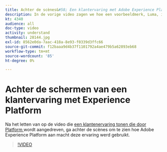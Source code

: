 ```yaml
---
title: Achter de scènes&#58; Een klantervaring met Adobe Experience Platform
description: In de vorige video zagen we hoe een voorbeeldmerk, Luma, in staat was om een rijke, belonende en relevante klantervaring te creëren. In deze video ziet u hoe Adobe Experience Platform wordt gebruikt om deze reis te voltooien.
kt: 4340
audience: all
doc-type: video
activity: understand
thumbnail: 28144.jpg
exl-id: 8562e0da-7aac-418a-8e93-f0339d3ffc66
source-git-commit: f12baaa9d4b37f1101792a4ae479b5a62893eb68
workflow-type: tm+mt
source-wordcount: '85'
ht-degree: 0%

---
```


# Achter de schermen van een klantervaring met Experience Platform

Na het letten van op de video die [ een klantenervaring tonen die door Platform ](customer-experience.md) wordt aangedreven, ga achter de scènes om te zien hoe Adobe Experience Platform aan macht deze ervaring werd gebruikt.

>[!VIDEO](https://video.tv.adobe.com/v/28144?quality=12&learn=on)
